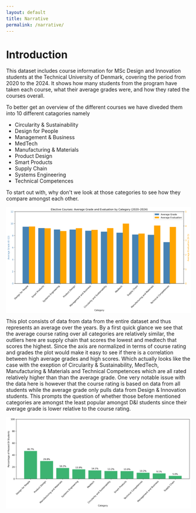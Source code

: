 ```yaml
---
layout: default
title: Narrative
permalink: /narrative/
---
```


# Introduction

This dataset includes course information for MSc Design and Innovation students at the Technical University of Denmark, covering the period from 2020 to the 2024. It shows how many students from the program have taken each course, what their average grades were, and how they rated the courses overall.

To better get an overview of the different courses we have diveded them into 10 different catagories namely

- Circularity & Sustainability
- Design for People
- Management & Business
- MedTech
- Manufacturing & Materials
- Product Design
- Smart Products
- Supply Chain
- Systems Engineering
- Technical Competences

To start out with, why don't we look at those categories to see how they compare amongst each other.

<img src="/Data load/elective_grades_evaluation.png" alt="Time series" style="display: block; width: 800px; margin-left: 0; margin-right: auto;" />

This plot consists of data from data from the entire dataset and thus represents an average over the years. By a first quick glance we see that the average course rating over all categories are relatively similar, the outliers here are supply chain that scores the lowest and medtech that scores the highest. 
Since the axis are normalized in terms of course rating and grades the plot would make it easy to see if there is a correlation between high average grades and high scores. Which actually looks like the case with the exeption of Circularity & Sustainability, MedTech, Manufacturing & Materials and Technical Competences which are all rated relatively higher than than the average grade. 
One very notable issue with the data here is however that the course rating is based on data from all students while the average grade only pulls data from Design & Innovation students.
This prompts the question of whether those before mentioned categories are amongst the least popular amongst D&I students since their average grade is lower relative to the course rating.

<img src="/Data load/popularity_by_category.png" alt="Time series" style="display: block; width: 800px; margin-left: 0; margin-right: auto;" />

